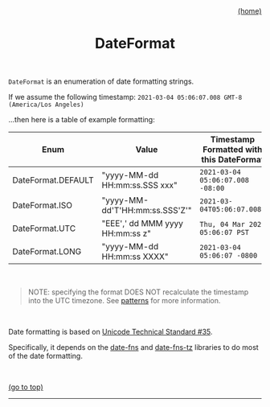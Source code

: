<div id="top" align="right"><a href="https://github.com/auturge/logger#top">(home)</a></div>

# <h1 align="center">DateFormat</h1> #

<br>

`DateFormat` is an enumeration of date formatting strings.

If we assume the following timestamp: ```2021-03-04 05:06:07.008 GMT-8 (America/Los Angeles)```

...then here is a table of example formatting:

Enum|Value|Timestamp Formatted with this DateFormat
---|---|---
DateFormat.DEFAULT | "yyyy-MM-dd HH:mm:ss.SSS xxx" | ```2021-03-04 05:06:07.008 -08:00```
DateFormat.ISO | "yyyy-MM-dd'T'HH:mm:ss.SSS'Z'" | ```2021-03-04T05:06:07.008Z```
DateFormat.UTC | "EEE',' dd MMM yyyy HH:mm:ss z" | ```Thu, 04 Mar 2021 05:06:07 PST```
DateFormat.LONG | "yyyy-MM-dd HH:mm:ss XXXX" | ```2021-03-04 05:06:07 -0800```

<br>

> NOTE: specifying the format DOES NOT recalculate the timestamp into the UTC timezone. See [patterns][patterns] for more information.

<br>

Date formatting is based on [Unicode Technical Standard #35][tr35].

Specifically, it depends on the [date-fns][date-fns] and [date-fns-tz][date-fns-tz] libraries to do most of the date formatting.

<br>

<a href="#top">(go to top)</a>

----

[tr35]: https://www.unicode.org/reports/tr35/tr35-dates.html#Date_Field_Symbol_Table
[date-fns]: https://date-fns.org/
[date-fns-tz]: https://www.npmjs.com/package/date-fns-tz

[patterns]: ../patterns#top
